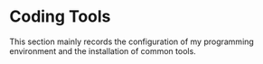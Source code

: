 # Coding Tools



This section mainly records the configuration of my programming environment and the installation of common tools.


```{tableofcontents}
```

